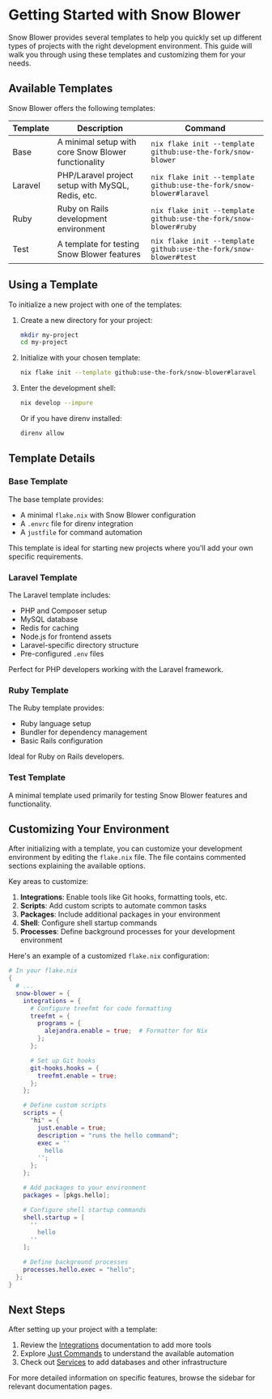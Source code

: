 # Getting Started with Snow Blower

Snow Blower provides several templates to help you quickly set up different types of projects with the right development environment. This guide will walk you through using these templates and customizing them for your needs.

## Available Templates

Snow Blower offers the following templates:

| Template | Description | Command |
|----------|-------------|---------|
| Base | A minimal setup with core Snow Blower functionality | `nix flake init --template github:use-the-fork/snow-blower` |
| Laravel | PHP/Laravel project setup with MySQL, Redis, etc. | `nix flake init --template github:use-the-fork/snow-blower#laravel` |
| Ruby | Ruby on Rails development environment | `nix flake init --template github:use-the-fork/snow-blower#ruby` |
| Test | A template for testing Snow Blower features | `nix flake init --template github:use-the-fork/snow-blower#test` |

## Using a Template

To initialize a new project with one of the templates:

1. Create a new directory for your project:
   ```bash
   mkdir my-project
   cd my-project
   ```

2. Initialize with your chosen template:
   ```bash
   nix flake init --template github:use-the-fork/snow-blower#laravel
   ```

3. Enter the development shell:
   ```bash
   nix develop --impure
   ```
   
   Or if you have direnv installed:
   ```bash
   direnv allow
   ```

## Template Details

### Base Template

The base template provides:
- A minimal `flake.nix` with Snow Blower configuration
- A `.envrc` file for direnv integration
- A `justfile` for command automation

This template is ideal for starting new projects where you'll add your own specific requirements.

### Laravel Template

The Laravel template includes:
- PHP and Composer setup
- MySQL database
- Redis for caching
- Node.js for frontend assets
- Laravel-specific directory structure
- Pre-configured `.env` files

Perfect for PHP developers working with the Laravel framework.

### Ruby Template

The Ruby template provides:
- Ruby language setup
- Bundler for dependency management
- Basic Rails configuration

Ideal for Ruby on Rails developers.

### Test Template

A minimal template used primarily for testing Snow Blower features and functionality.

## Customizing Your Environment

After initializing with a template, you can customize your development environment by editing the `flake.nix` file. The file contains commented sections explaining the available options.

Key areas to customize:

1. **Integrations**: Enable tools like Git hooks, formatting tools, etc.
2. **Scripts**: Add custom scripts to automate common tasks
3. **Packages**: Include additional packages in your environment
4. **Shell**: Configure shell startup commands
5. **Processes**: Define background processes for your development environment

Here's an example of a customized `flake.nix` configuration:

```nix
# In your flake.nix
{
  # ...
  snow-blower = {
    integrations = {
      # Configure treefmt for code formatting
      treefmt = {
        programs = {
          alejandra.enable = true;  # Formatter for Nix
        };
      };

      # Set up Git hooks
      git-hooks.hooks = {
        treefmt.enable = true;
      };
    };

    # Define custom scripts
    scripts = {
      "hi" = {
        just.enable = true;
        description = "runs the hello command";
        exec = ''
          hello
        '';
      };
    };

    # Add packages to your environment
    packages = [pkgs.hello];

    # Configure shell startup commands
    shell.startup = [
      ''
        hello
      ''
    ];

    # Define background processes
    processes.hello.exec = "hello";
  };
}
```

## Next Steps

After setting up your project with a template:

1. Review the [Integrations](/integrations) documentation to add more tools
2. Explore [Just Commands](/just) to understand the available automation
3. Check out [Services](/services) to add databases and other infrastructure

For more detailed information on specific features, browse the sidebar for relevant documentation pages.
